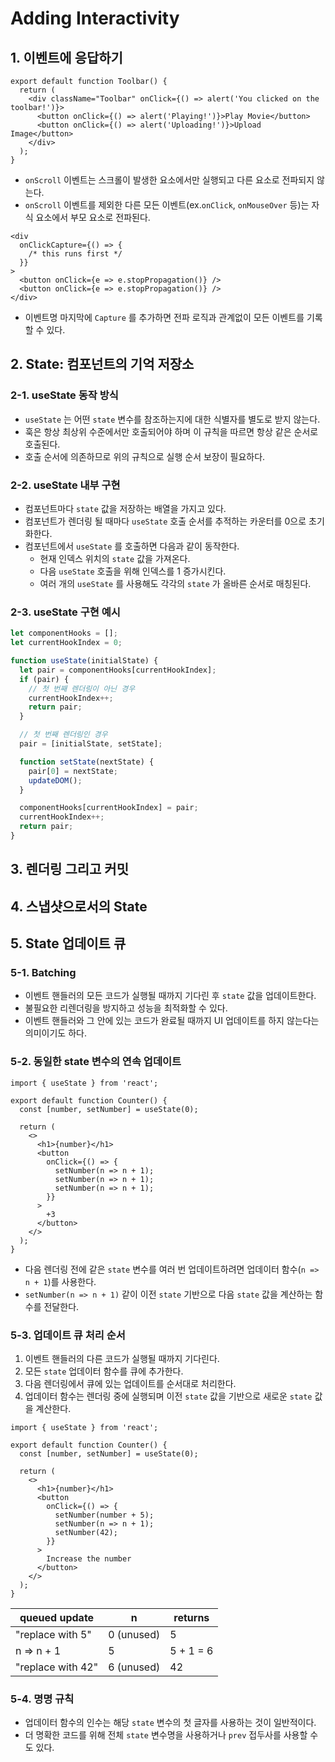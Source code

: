 # Adding Interactivity

## 1. 이벤트에 응답하기

```tsx
export default function Toolbar() {
  return (
    <div className="Toolbar" onClick={() => alert('You clicked on the toolbar!')}>
      <button onClick={() => alert('Playing!')}>Play Movie</button>
      <button onClick={() => alert('Uploading!')}>Upload Image</button>
    </div>
  );
}
```

- `onScroll` 이벤트는 스크롤이 발생한 요소에서만 실행되고 다른 요소로 전파되지 않는다.
- `onScroll` 이벤트를 제외한 다른 모든 이벤트(ex.`onClick`, `onMouseOver` 등)는 자식 요소에서 부모 요소로 전파된다.

```tsx
<div
  onClickCapture={() => {
    /* this runs first */
  }}
>
  <button onClick={e => e.stopPropagation()} />
  <button onClick={e => e.stopPropagation()} />
</div>
```

- 이벤트명 마지막에 `Capture` 를 추가하면 전파 로직과 관계없이 모든 이벤트를 기록할 수 있다.

## 2. State: 컴포넌트의 기억 저장소

### 2-1. useState 동작 방식

- `useState` 는 어떤 `state` 변수를 참조하는지에 대한 식별자를 별도로 받지 않는다.
- 훅은 항상 최상위 수준에서만 호출되어야 하며 이 규칙을 따르면 항상 같은 순서로 호출된다.
- 호출 순서에 의존하므로 위의 규칙으로 실행 순서 보장이 필요하다.

### 2-2. useState 내부 구현

- 컴포넌트마다 `state` 값을 저장하는 배열을 가지고 있다.
- 컴포넌트가 렌더링 될 때마다 `useState` 호출 순서를 추적하는 카운터를 0으로 초기화한다.
- 컴포넌트에서 `useState` 를 호출하면 다음과 같이 동작한다.
  - 현재 인덱스 위치의 `state` 값을 가져온다.
  - 다음 `useState` 호출을 위해 인덱스를 1 증가시킨다.
  - 여러 개의 `useState` 를 사용해도 각각의 `state` 가 올바른 순서로 매칭된다.

### 2-3. useState 구현 예시

```js
let componentHooks = [];
let currentHookIndex = 0;

function useState(initialState) {
  let pair = componentHooks[currentHookIndex];
  if (pair) {
    // 첫 번째 렌더링이 아닌 경우
    currentHookIndex++;
    return pair;
  }

  // 첫 번째 렌더링인 경우
  pair = [initialState, setState];

  function setState(nextState) {
    pair[0] = nextState;
    updateDOM();
  }

  componentHooks[currentHookIndex] = pair;
  currentHookIndex++;
  return pair;
}
```

## 3. 렌더링 그리고 커밋

## 4. 스냅샷으로서의 State

## 5. State 업데이트 큐

### 5-1. Batching

- 이벤트 핸들러의 모든 코드가 실행될 때까지 기다린 후 `state` 값을 업데이트한다.
- 불필요한 리렌더링을 방지하고 성능을 최적화할 수 있다.
- 이벤트 핸들러와 그 안에 있는 코드가 완료될 때까지 UI 업데이트를 하지 않는다는 의미이기도 하다.

### 5-2. 동일한 state 변수의 연속 업데이트

```tsx
import { useState } from 'react';

export default function Counter() {
  const [number, setNumber] = useState(0);

  return (
    <>
      <h1>{number}</h1>
      <button
        onClick={() => {
          setNumber(n => n + 1);
          setNumber(n => n + 1);
          setNumber(n => n + 1);
        }}
      >
        +3
      </button>
    </>
  );
}
```

- 다음 렌더링 전에 같은 `state` 변수를 여러 번 업데이트하려면 업데이터 함수(`n => n + 1`)를 사용한다.
- `setNumber(n => n + 1)` 같이 이전 `state` 기반으로 다음 `state` 값을 계산하는 함수를 전달한다.

### 5-3. 업데이트 큐 처리 순서

1. 이벤트 핸들러의 다른 코드가 실행될 때까지 기다린다.
2. 모든 `state` 업데이터 함수를 큐에 추가한다.
3. 다음 렌더링에서 큐에 있는 업데이트를 순서대로 처리한다.
4. 업데이터 함수는 렌더링 중에 실행되며 이전 `state` 값을 기반으로 새로운 `state` 값을 계산한다.

```tsx
import { useState } from 'react';

export default function Counter() {
  const [number, setNumber] = useState(0);

  return (
    <>
      <h1>{number}</h1>
      <button
        onClick={() => {
          setNumber(number + 5);
          setNumber(n => n + 1);
          setNumber(42);
        }}
      >
        Increase the number
      </button>
    </>
  );
}
```

| queued update     | n          | returns   |
| ----------------- | ---------- | --------- |
| "replace with 5"  | 0 (unused) | 5         |
| n => n + 1        | 5          | 5 + 1 = 6 |
| "replace with 42" | 6 (unused) | 42        |

### 5-4. 명명 규칙

- 업데이터 함수의 인수는 해당 `state` 변수의 첫 글자를 사용하는 것이 일반적이다.
- 더 명확한 코드를 위해 전체 `state` 변수명을 사용하거나 `prev` 접두사를 사용할 수도 있다.
